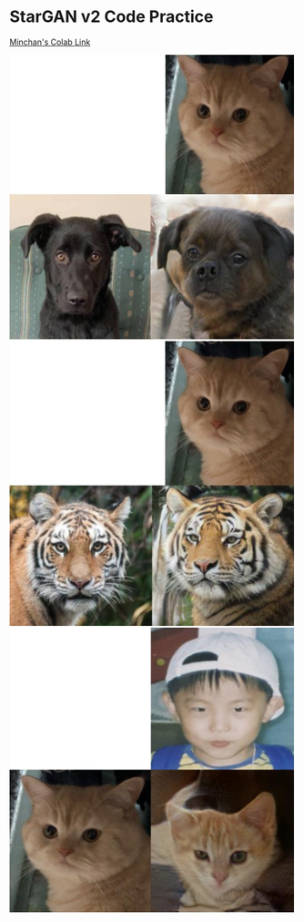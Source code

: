 # StarGAN v2 Code Practice
[Minchan's Colab Link](https://colab.research.google.com/drive/1wJGj1X0lkEnWj87SJ_O7Wf71YRKxJwRP?usp=sharing)

<img src="/assets/result/linga_plus_dog.jpg" width="500" height="500" />

<img src="/assets/result/linga_plus_wildlife.jpg" width="500" height="500" />

<img src="/assets/result/baby_plus_linga.PNG" width="500" height="500" />